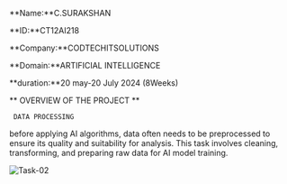 **Name:**C.SURAKSHAN

**ID:**CT12AI218

**Company:**CODTECHITSOLUTIONS

**Domain:**ARTIFICIAL INTELLIGENCE

**duration:**20 may-20 July 2024 (8Weeks)

** OVERVIEW OF THE PROJECT **

     DATA PROCESSING     
     
before applying AI algorithms, data often needs to be preprocessed to
ensure its quality and suitability for analysis. This task involves cleaning,
transforming, and preparing raw data for AI model training.

![Task-02](https://github.com/surakshan08/CODTECH-TASK01/assets/67547382/c7e84722-cc70-4d7b-8cf8-22ccbbc37968)

